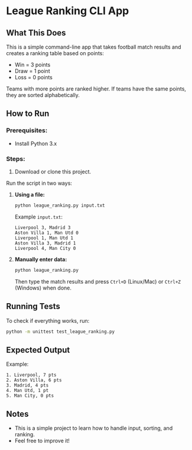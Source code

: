 # League Ranking CLI App

## What This Does
This is a simple command-line app that takes football match results and creates a ranking table based on points:
- Win = 3 points
- Draw = 1 point
- Loss = 0 points

Teams with more points are ranked higher. If teams have the same points, they are sorted alphabetically.

## How to Run
### Prerequisites:
- Install Python 3.x

### Steps:
1. Download or clone this project.

Run the script in two ways:

1. **Using a file:**
   ```sh
   python league_ranking.py input.txt
   ```
   Example `input.txt`:
   ```
   Liverpool 3, Madrid 3
   Aston Villa 1, Man Utd 0
   Liverpool 1, Man Utd 1
   Aston Villa 3, Madrid 1
   Liverpool 4, Man City 0
   ```

2. **Manually enter data:**
   ```sh
   python league_ranking.py
   ```
   Then type the match results and press `Ctrl+D` (Linux/Mac) or `Ctrl+Z` (Windows) when done.

## Running Tests
To check if everything works, run:
```sh
python -m unittest test_league_ranking.py
```

## Expected Output
Example:
```
1. Liverpool, 7 pts
2. Aston Villa, 6 pts
3. Madrid, 4 pts
4. Man Utd, 1 pt
5. Man City, 0 pts
```

## Notes
- This is a simple project to learn how to handle input, sorting, and ranking.
- Feel free to improve it!
